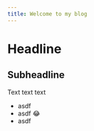 ```yaml
---
title: Welcome to my blog
---
```


# Headline

## Subheadline

Text text text

- asdf
- asdf :joy:
- asdf

